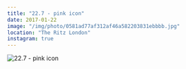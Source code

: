 ```yaml
---
title: "22.7 - pink icon"
date: 2017-01-22
image: "/img/photo/0581ad77af312af46a582203831ebbbb.jpg"
location: "The Ritz London"
instagram: true
---
```


![22.7 - pink icon](/img/photo/0581ad77af312af46a582203831ebbbb.jpg)

